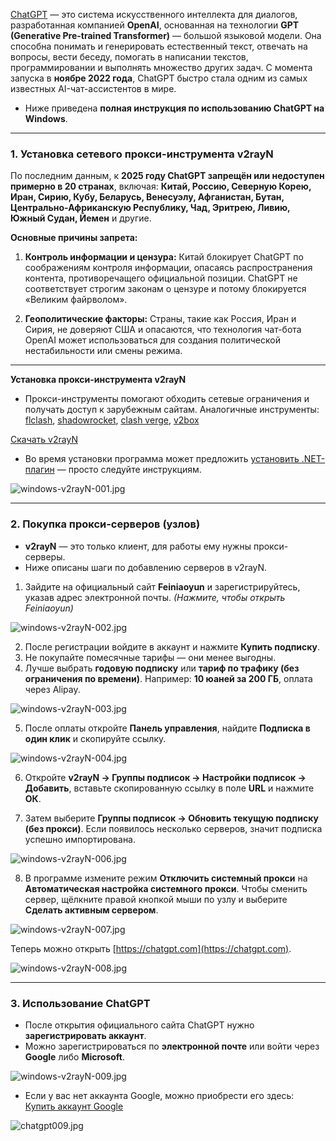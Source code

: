[ChatGPT](https://chatgpt.com) — это система искусственного интеллекта для диалогов, разработанная компанией **OpenAI**, основанная на технологии **GPT (Generative Pre-trained Transformer)** — большой языковой модели.
Она способна понимать и генерировать естественный текст, отвечать на вопросы, вести беседу, помогать в написании текстов, программировании и выполнять множество других задач.
С момента запуска в **ноябре 2022 года**, ChatGPT быстро стала одним из самых известных AI-чат-ассистентов в мире.

* Ниже приведена **полная инструкция по использованию ChatGPT на Windows**.

---

### 1. Установка сетевого прокси-инструмента v2rayN

По последним данным, к **2025 году ChatGPT запрещён или недоступен примерно в 20 странах**, включая:
**Китай, Россию, Северную Корею, Иран, Сирию, Кубу, Беларусь, Венесуэлу, Афганистан, Бутан, Центрально-Африканскую Республику, Чад, Эритрею, Ливию, Южный Судан, Йемен** и другие.

**Основные причины запрета:**

1. **Контроль информации и цензура:**
   Китай блокирует ChatGPT по соображениям контроля информации, опасаясь распространения контента, противоречащего официальной позиции.
   ChatGPT не соответствует строгим законам о цензуре и потому блокируется «Великим файрволом».

2. **Геополитические факторы:**
   Страны, такие как Россия, Иран и Сирия, не доверяют США и опасаются, что технология чат-бота OpenAI может использоваться для создания политической нестабильности или смены режима.

---

**Установка прокси-инструмента v2rayN**

* Прокси-инструменты помогают обходить сетевые ограничения и получать доступ к зарубежным сайтам.
  Аналогичные инструменты:
  [flclash](https://flclash.xyz/zh), [shadowrocket](https://shadowrocket.ink/zh), [clash verge](https://github.com/clash-verge-rev/clash-verge-rev), [v2box](https://v2box.pro)

[Скачать v2rayN](https://pan1.mene.lol/s/77GTX)

* Во время установки программа может предложить [установить .NET-плагин](https://dotnet.microsoft.com/zh-cn/download) — просто следуйте инструкциям.

![windows-v2rayN-001.jpg](https://chatgpt-apk.app/img/windows-v2rayN-001.jpg)

---

### 2. Покупка прокси-серверов (узлов)

* **v2rayN** — это только клиент, для работы ему нужны прокси-серверы.
* Ниже описаны шаги по добавлению серверов в v2rayN.

1. Зайдите на официальный сайт **Feiniaoyun** и зарегистрируйтесь, указав адрес электронной почты.
   *(Нажмите, чтобы открыть Feiniaoyun)*

![windows-v2rayN-002.jpg](https://chatgpt-apk.app/img/windows-v2rayN-002.jpg)

2. После регистрации войдите в аккаунт и нажмите **Купить подписку**.
3. Не покупайте помесячные тарифы — они менее выгодны.
4. Лучше выбрать **годовую подписку** или **тариф по трафику (без ограничения по времени)**.
   Например: **10 юаней за 200 ГБ**, оплата через Alipay.

![windows-v2rayN-003.jpg](https://chatgpt-apk.app/img/windows-v2rayN-003.jpg)

5. После оплаты откройте **Панель управления**, найдите **Подписка в один клик** и скопируйте ссылку.

![windows-v2rayN-004.jpg](https://chatgpt-apk.app/img/windows-v2rayN-004.jpg)

6. Откройте **v2rayN → Группы подписок → Настройки подписок → Добавить**,
   вставьте скопированную ссылку в поле **URL** и нажмите **ОК**.

7. Затем выберите **Группы подписок → Обновить текущую подписку (без прокси)**.
   Если появилось несколько серверов, значит подписка успешно импортирована.

![windows-v2rayN-006.jpg](https://chatgpt-apk.app/img/windows-v2rayN-006.jpg)

8. В программе измените режим **Отключить системный прокси** на **Автоматическая настройка системного прокси**.
   Чтобы сменить сервер, щёлкните правой кнопкой мыши по узлу и выберите **Сделать активным сервером**.

![windows-v2rayN-007.jpg](https://chatgpt-apk.app/img/windows-v2rayN-007.jpg)

Теперь можно открыть [https://chatgpt.com](https://chatgpt.com).

![windows-v2rayN-008.jpg](https://chatgpt-apk.app/img/windows-v2rayN-008.jpg)

---

### 3. Использование ChatGPT

* После открытия официального сайта ChatGPT нужно **зарегистрировать аккаунт**.
* Можно зарегистрироваться по **электронной почте** или войти через **Google** либо **Microsoft**.

![windows-v2rayN-009.jpg](https://chatgpt-apk.app/img/windows-v2rayN-009.jpg)

* Если у вас нет аккаунта Google, можно приобрести его здесь:
  [Купить аккаунт Google](https://www.henduohao.com/#%E8%B0%B7%E6%AD%8C%E8%AF%AD%E9%9F%B3%28Google%20Voice%29)

![chatgpt009.jpg](https://chatgpt-apk.app/img/chatgpt009.jpg)
